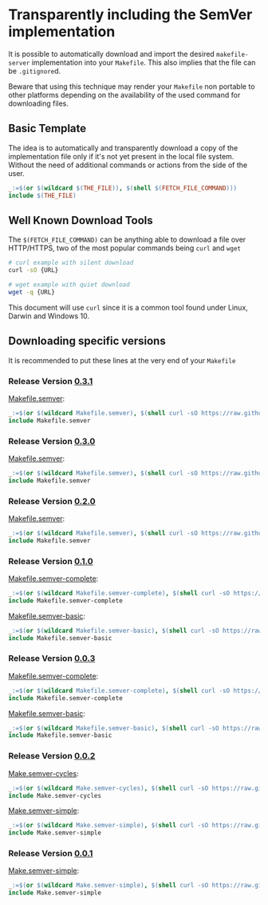 # Transparently including the SemVer implementation

It is possible to automatically download and import the desired `makefile-server` implementation into your `Makefile`. This also implies that the file can be `.gitignore`d.

Beware that using this technique may render your `Makefile` non portable to other platforms depending on the availability of the used command for downloading files.

## Basic Template

The idea is to automatically and transparently download a copy of the implementation file only if it's not yet present in the local file system. Without the need of additional commands or actions from the side of the user.

```makefile
_:=$(or $(wildcard $(THE_FILE)), $(shell $(FETCH_FILE_COMMAND)))
include $(THE_FILE)
```

## Well Known Download Tools

The `$(FETCH_FILE_COMMAND)` can be anything able to download a file over HTTP/HTTPS, two of the most popular commands being `curl` and `wget`

```Bash
# curl example with silent download
curl -sO {URL}

# wget example with quiet download
wget -q {URL}
```

This document will use `curl` since it is a common tool found under Linux, Darwin and Windows 10.

## Downloading specific versions

It is recommended to put these lines at the very end of your `Makefile`

### Release Version [0.3.1](https://github.com/malcos/makefile-semver/tree/0.3.1)

[Makefile.semver](https://github.com/malcos/makefile-semver/blob/0.3.1/Makefile.semver):

```Makefile
_:=$(or $(wildcard Makefile.semver), $(shell curl -sO https://raw.githubusercontent.com/malcos/makefile-semver/0.3.1/Makefile.semver))
include Makefile.semver
```

### Release Version [0.3.0](https://github.com/malcos/makefile-semver/tree/0.3.0)

[Makefile.semver](https://github.com/malcos/makefile-semver/blob/0.3.0/Makefile.semver):

```Makefile
_:=$(or $(wildcard Makefile.semver), $(shell curl -sO https://raw.githubusercontent.com/malcos/makefile-semver/0.3.0/Makefile.semver))
include Makefile.semver
```

### Release Version [0.2.0](https://github.com/malcos/makefile-semver/tree/0.2.0)

[Makefile.semver](https://github.com/malcos/makefile-semver/blob/0.2.0/Makefile.semver):

```Makefile
_:=$(or $(wildcard Makefile.semver), $(shell curl -sO https://raw.githubusercontent.com/malcos/makefile-semver/0.2.0/Makefile.semver))
include Makefile.semver
```

### Release Version [0.1.0](https://github.com/malcos/makefile-semver/tree/0.1.0)

[Makefile.semver-complete](https://github.com/malcos/makefile-semver/blob/0.1.0/Makefile.semver-complete):

```Makefile
_:=$(or $(wildcard Makefile.semver-complete), $(shell curl -sO https://raw.githubusercontent.com/malcos/makefile-semver/0.1.0/Makefile.semver-complete))
include Makefile.semver-complete
```

[Makefile.semver-basic](https://github.com/malcos/makefile-semver/blob/0.1.0/Makefile.semver-basic):

```Makefile
_:=$(or $(wildcard Makefile.semver-basic), $(shell curl -sO https://raw.githubusercontent.com/malcos/makefile-semver/0.1.0/Makefile.semver-basic))
include Makefile.semver-basic
```

### Release Version [0.0.3](https://github.com/malcos/makefile-semver/tree/0.0.3)

[Makefile.semver-complete](https://github.com/malcos/makefile-semver/blob/0.0.3/Makefile.semver-complete):

```Makefile
_:=$(or $(wildcard Makefile.semver-complete), $(shell curl -sO https://raw.githubusercontent.com/malcos/makefile-semver/0.0.3/Makefile.semver-complete))
include Makefile.semver-complete
```

[Makefile.semver-basic](https://github.com/malcos/makefile-semver/blob/0.0.3/Makefile.semver-basic):

```Makefile
_:=$(or $(wildcard Makefile.semver-basic), $(shell curl -sO https://raw.githubusercontent.com/malcos/makefile-semver/0.0.3/Makefile.semver-basic))
include Makefile.semver-basic
```

### Release Version [0.0.2](https://github.com/malcos/makefile-semver/tree/0.0.2)

[Make.semver-cycles](https://github.com/malcos/makefile-semver/blob/0.0.2/Make.semver-cycles):

```Makefile
_:=$(or $(wildcard Make.semver-cycles), $(shell curl -sO https://raw.githubusercontent.com/malcos/makefile-semver/0.0.2/Make.semver-cycles))
include Make.semver-cycles
```

[Make.semver-simple](https://github.com/malcos/makefile-semver/blob/0.0.2/Make.semver-simple):

```Makefile
_:=$(or $(wildcard Make.semver-simple), $(shell curl -sO https://raw.githubusercontent.com/malcos/makefile-semver/0.0.2/Make.semver-simple))
include Make.semver-simple
```

### Release Version [0.0.1](https://github.com/malcos/makefile-semver/tree/0.0.1)

[Make.semver-simple](https://github.com/malcos/makefile-semver/blob/0.0.1/Make.semver-simple):

```Makefile
_:=$(or $(wildcard Make.semver-simple), $(shell curl -sO https://raw.githubusercontent.com/malcos/makefile-semver/0.0.1/Make.semver-simple))
include Make.semver-simple
```
